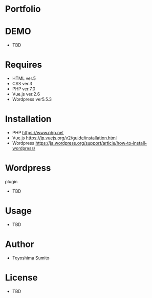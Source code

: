 
# Portfolio

# DEMO
- TBD

# Requires
- HTML ver.5
- CSS ver.3
- PHP ver.7.0
- Vue.js ver.2.6
- Wordpress ver5.5.3

# Installation
- PHP https://www.php.net
- Vue.js https://jp.vuejs.org/v2/guide/installation.html
- Wordpress https://ja.wordpress.org/support/article/how-to-install-wordpress/

# Wordpress
plugin
- TBD

# Usage
- TBD

# Author
- Toyoshima Sumito

# License
- TBD
